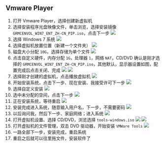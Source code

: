 ## Vmware Player

1. 打开 Vmware Player，选择创建新虚拟机
2. 选择安装程序光盘映像文件，单击浏览，选择安装镜像 `GRMCENVOL_WIN7_ENT_ZH-CN_PIP.iso`，点击下一步
   ![](./images/vmware/image.png)
3. 选择 Windows 7 系统
   ![](./images/vmware/os.png)
4. 选择虚拟机放置位置（新建一个文件夹）
   ![](./images/vmware/location.png)
5. 磁盘大小分配 `10G`，选择存储为单个文件
   ![](./images/vmware/disk.png)
6. 点击自定义硬件，内存分配 `1G`，处理器 `1`，网络 `NAT`，CD/DVD 确认是刚才选择的 `GRMCENVOL_WIN7_ENT_ZH-CN_PIP.iso`，其他默认，显示器设置如图，配置完成后点击关闭、完成
   ![](./images/vmware/hardware.png)
   ![](./images/vmware/hardware-image.png)
7. 选择刚才创建的虚拟机，点击播放虚拟机
   ![](./images/vmware/main.png)
8. 开始安装系统，点击下一步、现在安装、我接受许可下一步
   ![](./images/vmware/win7start.png)
9. 选择自定义安装
   ![](./images/vmware/win7option.png)
10. 选中未分配的空间，点击下一步
    ![](./images/vmware/win7install.png)
11. 正在安装系统，等待重启
    ![](./images/vmware/win7installing.png)
12. 安装完成进入系统，随意输入用户名，下一步，不需要密码
    ![](./images/vmware/win7done.png)
13. 以后询问我，然后下一步、家庭网络；进入系统
    ![](./images/vmware/win7later.png)
14. 打开虚拟机设置、选择 CD/DVD，浏览选择 `tools-windows.iso`
    ![](./images/vmware/vmoption.png)
    ![](./images/vmware/vmtools.png)
15. 打开虚拟机的文件管理，双击 DVD 驱动器，开始安装 `VMWare Tools`
    ![](./images/vmware/vmtoolsinstall.png)
16. 一路全部下一步，安装完成，重启系统
17. 重启之后就可以往里拖文件，安装软件了
